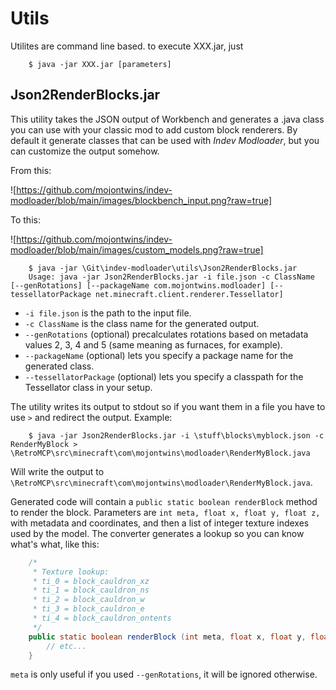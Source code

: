 # Utils

Utilites are command line based. to execute XXX.jar, just

```
	$ java -jar XXX.jar [parameters]
```

## Json2RenderBlocks.jar

This utility takes the JSON output of Workbench and generates a .java class you can use with your classic mod to add custom block renderers. By default it generate classes that can be used with *Indev Modloader*, but you can customize the output somehow.

From this:

![https://github.com/mojontwins/indev-modloader/blob/main/images/blockbench_input.png?raw=true]

To this:

![https://github.com/mojontwins/indev-modloader/blob/main/images/custom_models.png?raw=true]

```
	$ java -jar \Git\indev-modloader\utils\Json2RenderBlocks.jar
	Usage: java -jar Json2RenderBlocks.jar -i file.json -c ClassName [--genRotations] [--packageName com.mojontwins.modloader] [--tessellatorPackage net.minecraft.client.renderer.Tessellator]
```

* `-i file.json` is the path to the input file.
* `-c ClassName` is the class name for the generated output.
* `--genRotations` (optional) precalculates rotations based on metadata values 2, 3, 4 and 5 (same meaning as furnaces, for example).
* `--packageName` (optional) lets you specify a package name for the generated class.
* `--tessellatorPackage` (optional) lets you specify a classpath for the Tessellator class in your setup.

The utility writes its output to stdout so if you want them in a file you have to use `>` and redirect the output. Example:

```
	$ java -jar Json2RenderBlocks.jar -i \stuff\blocks\myblock.json -c RenderMyBlock > \RetroMCP\src\minecraft\com\mojontwins\modloader\RenderMyBlock.java
```

Will write the output to `\RetroMCP\src\minecraft\com\mojontwins\modloader\RenderMyBlock.java`.

Generated code will contain a `public static boolean renderBlock` method to render the block. Parameters are `int meta, float x, float y, float z,` with metadata and coordinates, and then a list of integer texture indexes used by the model. The converter generates a lookup so you can know what's what, like this:

```java
	/*
	 * Texture lookup:
	 * ti_0 = block_cauldron_xz
	 * ti_1 = block_cauldron_ns
	 * ti_2 = block_cauldron_w
	 * ti_3 = block_cauldron_e
	 * ti_4 = block_cauldron_ontents
	 */
	public static boolean renderBlock (int meta, float x, float y, float z, int ti_0, int ti_1, int ti_2, int ti_3, int ti_4) {
		// etc...
	}
```

`meta` is only useful if you used `--genRotations`, it will be ignored otherwise.

